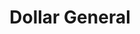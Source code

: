 ---
title: "Dollar General"
url: /connersville/dollar-general-north-central-avenue/
shop: variety store
---